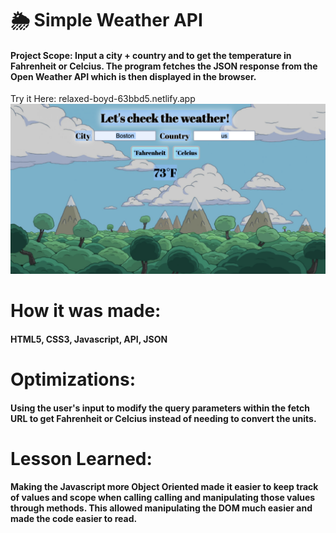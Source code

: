 # 🌦 Simple Weather API
#### Project Scope: Input a city + country and to get the temperature in Fahrenheit or Celcius. The program fetches the JSON response from the Open Weather API which is then displayed in the browser.
Try it Here: relaxed-boyd-63bbd5.netlify.app
![Simple Weather Screenshot](/simpleWeather.png)

# How it was made:
#### HTML5, CSS3, Javascript, API, JSON

# Optimizations:
#### Using the user's input to modify the query parameters within the fetch URL to get Fahrenheit or Celcius instead of needing to convert the units.

# Lesson Learned:
#### Making the Javascript more Object Oriented made it easier to keep track of values and scope when calling calling and manipulating those values through methods. This allowed manipulating the DOM much easier and made the code easier to read.
